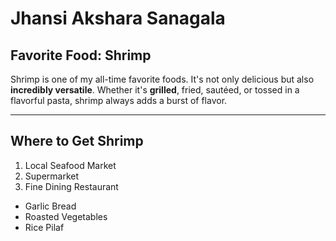 # Jhansi Akshara Sanagala
## Favorite Food: Shrimp
Shrimp is one of my all-time favorite foods. It's not only delicious but also **incredibly versatile**. Whether it's **grilled**, fried, sautéed, or tossed in a flavorful pasta, shrimp always adds a burst of flavor.

---

## Where to Get Shrimp
1) Local Seafood Market
2) Supermarket
3) Fine Dining Restaurant

- Garlic Bread
- Roasted Vegetables
- Rice Pilaf